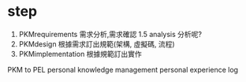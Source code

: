 # step #
1. PKMrequirements 需求分析,需求確認
1.5 analysis 分析呢?
2. PKMdesign 根據需求訂出規範(架構, 虛擬碼, 流程)
3. PKMimplementation 根據規範訂出實作

PKM to PEL
personal knowledge management
personal experience log
